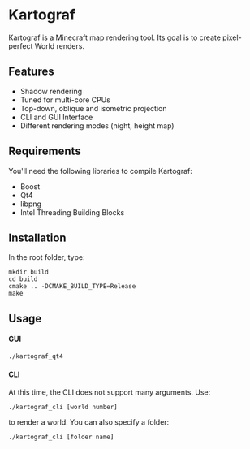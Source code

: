 Kartograf
=========

Kartograf is a Minecraft map rendering tool. Its goal is to create pixel-perfect
World renders.

Features
--------

* Shadow rendering
* Tuned for multi-core CPUs
* Top-down, oblique and isometric projection
* CLI and GUI Interface
* Different rendering modes (night, height map)


Requirements
------------

You'll need the following libraries to compile Kartograf:

* Boost
* Qt4
* libpng
* Intel Threading Building Blocks


Installation
-----------

In the root folder, type:

    mkdir build
    cd build
    cmake .. -DCMAKE_BUILD_TYPE=Release
    make


Usage
-----

#### GUI
    ./kartograf_qt4

#### CLI
At this time, the CLI does not support many arguments. Use:

    ./kartograf_cli [world number]

to render a world. You can also specify a folder:

    ./kartograf_cli [folder name]

